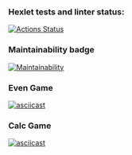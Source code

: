 ### Hexlet tests and linter status:

[![Actions Status](https://github.com/VasilievPavelP/frontend-project-44/workflows/hexlet-check/badge.svg)](https://github.com/VasilievPavelP/frontend-project-44/actions)

### Maintainability badge

[![Maintainability](https://api.codeclimate.com/v1/badges/117a3402a39b3a22f60a/maintainability)](https://codeclimate.com/github/VasilievPavelP/frontend-project-44/maintainability)

### Even Game

[![asciicast](https://asciinema.org/a/556586.svg)](https://asciinema.org/a/556586)

### Calc Game

[![asciicast](https://asciinema.org/a/556585.svg)](https://asciinema.org/a/556585)
